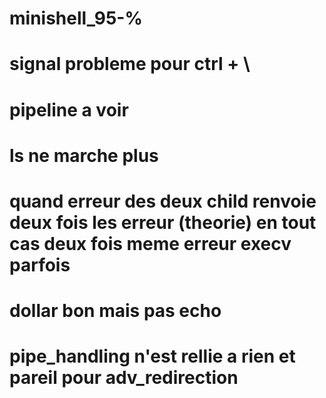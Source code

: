 # minishell_95-%

# signal probleme pour ctrl + \

# pipeline a voir 

# ls ne marche plus

# quand erreur des deux child renvoie deux fois les erreur (theorie) en tout cas deux fois meme erreur execv parfois 

# dollar bon mais pas echo 

# pipe_handling n'est rellie a rien et pareil pour adv_redirection
